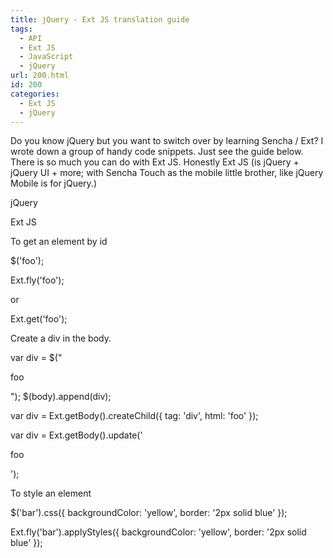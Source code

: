 ```yaml
---
title: jQuery - Ext JS translation guide
tags:
  - API
  - Ext JS
  - JavaScript
  - jQuery
url: 200.html
id: 200
categories:
  - Ext JS
  - jQuery
---
```


Do you know jQuery but you want to switch over by learning Sencha / Ext? I wrote down a group of handy code snippets. Just see the guide below. There is so much you can do with Ext JS. Honestly Ext JS (is jQuery + jQuery UI + more; with Sencha Touch as the mobile little brother, like jQuery Mobile is for jQuery.)

jQuery

Ext JS

To get an element by id

$('foo');

Ext.fly('foo');

or

Ext.get('foo');

Create a div in the body.

var div = $("

foo

");
$(body).append(div);

var div = Ext.getBody().createChild({
   tag: 'div',
   html: 'foo'
});

var div = Ext.getBody().update('

foo

');

To style an element

$('bar').css({
   backgroundColor: 'yellow',
   border: '2px solid blue'
});

Ext.fly('bar').applyStyles({
	backgroundColor: 'yellow', 
	border: '2px solid blue'
});